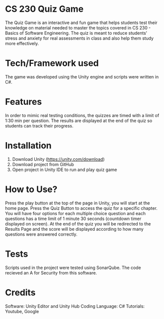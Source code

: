 # CS 230 Quiz Game
The Quiz Game is an interactive and fun game that helps students test their knowledge on material needed to master the topics covered in CS 230 - Basics of Software Engineering. The quiz is meant to reduce students' stress and anxiety for real assessments in class and also help them study more effectively. 

# Tech/Framework used
The game was developed using the Unity engine and scripts were written in C#. 

# Features
In order to mimic real testing conditions, the quizzes are timed with a limit of 1:30 min per question. The results are displayed at the end of the quiz so students can track their progress. 

# Installation
1) Download Unity (https://unity.com/download)
2) Download project from GitHub
3) Open project in Unity IDE to run and play quiz game 

# How to Use?
Press the play button at the top of the page in Unity, you will start at the home page. Press the Quiz Button to access the quiz for a specific chapter. You will have four options for each multiple choice question and each questions has a time limit of 1 minute 30 seconds (countdown timer displayed on screen). At the end of the quiz you will be redirected to the Results Page and the score will be displayed according to how many questions were answered correctly. 

# Tests
Scripts used in the project were tested using SonarQube. The code recieved an A for Security from this software. 


# Credits
Software: Unity Editor and Unity Hub
Coding Language: C#
Tutorials: Youtube, Google 
